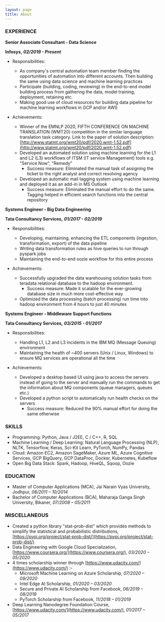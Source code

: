 ```yaml
---
layout: page
title: About
---
```


### EXPERIENCE

**Senior Associate Consultant - Data Science**

**Infosys,** **_02/2019 - Present_**

- Responsibilities:
  - As company&#39;s central automation team member finding the opportunities of automation into different accounts. Then building the same using data science and machine learning practices
  - Participate (building, coding, reviewing) in the end-to-end model building process from gathering the data, model training, deployment, retaining etc.
  - Making good use of cloud resources for building data pipeline for machine learning workflows in GCP and/or AWS

- Achievements:
  - Winner of the EMNLP 2020, FIFTH CONFERENCE ON MACHINE TRANSLATION (WMT20) competition in the similar language translation task category. Link to the paper of solution description: [http://www.statmt.org/wmt20/pdf/2020.wmt-1.52.pdf](http://www.statmt.org/wmt20/pdf/2020.wmt-1.52.pdf)
  - Developed an automated solution using machine learning for the L1 and L2 (L3) workflows of ITSM (IT service Management) tools e.g. &quot;Service Now&quot;, &quot;Remedy&quot;
    - Success measure: Eliminated the manual task of assigning the ticket to the right analyst and correct resolving agency
  - Developed an automatic mail tagging system using machine learning and deployed it as an add-in in MS Outlook
    - Success measure: Eliminated the manual effort to do the same. Tagging helped in efficient search functions into the central repository

**Systems Engineer - Big Data Engineering**

**Tata Consultancy Services,** **_01/2017 - 02/2019_**

- Responsibilities:
  - Developing, maintaining, enhancing the ETL components (ingestion, transformation, export) of the data pipeline
  - Writing data transformation rules as hive queries to run through pyspark jobs
  - Maintaining the end-to-end oozie workflow for this entire process

- Achievements:
  - Successfully upgraded the data warehousing solution tasks from teradata relational database to the hadoop environment.
    - Success measure: Made it scalable for the ever-growing database size in much more cost-effective way
  - Optimized the data processing (batch processing) run time into hadoop environment from 4 hours to just 40 minutes

**Systems Engineer - Middleware Support Functions**

**Tata Consultancy Services,** **_03/2015 - 01/2017_**

- Responsibilities:
  - Handling L1, L2 and L3 incidents in the IBM MQ (Message Queuing) environment
  - Maintaining the health of ~400 servers (Unix / Linux, Windows) to ensure MQ services are operational all the time

- Achievements:
  - Developed a desktop based UI using java to access the servers instead of going to the server and manually run the commands to get the information about MQ components (queue managers, queues etc.)
  - Developed a python script to automatically run health checks on the servers
    - Success measure: Reduced the 90% manual effort for doing the same otherwise


### SKILLS

- Programming: Python, Java / J2EE, C / C++, R, SQL
- Machine Learning / Deep Learning: Natural Language Processing (NLP), NLTK, Tensorflow, Keras, Sci-Kit Learn, PyTorch, NumPy, Pandas
- Cloud: Amazon EC2, Amazon SageMaker, Azure ML, Azure Cognitive Services, GCP BigQuery, GCP DataProc, Docker, Kubernetes, Kubeflow
- Open Big Data Stack: Spark, Hadoop, HiveQL, Sqoop, Oozie


### EDUCATION

- Master of Computer Applications (MCA), Jai Narain Vyas University, Jodhpur, _08/2011 – 10/2014_
- Bachelor of Computer Applications (BCA), Maharaja Ganga Singh University, Bikaner, _07/2008 – 05/2011_


### MISCELLANEOUS

- Created a python library &quot;stat-prob-dist&quot; which provides methods to simplify the statistical and probabilistic distributions, [https://pypi.org/project/stat-prob-dist/](https://pypi.org/project/stat-prob-dist/)
- Data Engineering with Google Cloud Specialization, [https://www.coursera.org/](https://www.coursera.org/), _03/2020 – 05/2020_
- 4 times scholarship winner through [https://www.udacity.com/](https://www.udacity.com/) :-
  - Microsoft Machine Learning on Azure Scholarship, _07/2020 – 09/2020_
  - Intel Edge AI Scholarship, _01/2020 – 03/2020_
  - Secure and Private AI Scholarship from Facebook, _06/2019 – 08/2019_
  - PyTorch Scholarship from Facebook, _11/2018 – 01/2019_
- Deep Learning Nanodegree Foundation Course, [https://www.udacity.com/](https://www.udacity.com/), _01/2017 – 05/2017_


